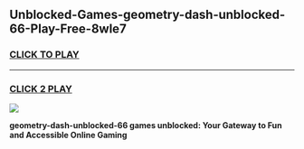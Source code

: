 
## Unblocked-Games-geometry-dash-unblocked-66-Play-Free-8wle7
<h3>
<a href="https://premium76.site?title=geometry-dash-unblocked-66&ref=23A">CLICK TO PLAY</a></h3>
<hr>

<h3>
<a href="https://premium76.site?title=geometry-dash-unblocked-66&ref=23A">CLICK 2 PLAY</a>
  
</h3>

<a href="https://premium76.site?title=geometry-dash-unblocked-66&ref=23A"><img src="https://clearcache.store/games.png"></a>


**geometry-dash-unblocked-66 games unblocked: Your Gateway to Fun and Accessible Online Gaming**
